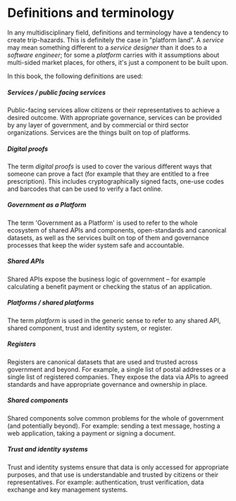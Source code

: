 # Definitions and terminology

In any multidisciplinary field, definitions and terminology have a tendency to create trip-hazards. This is definitely the case in "platform land". A _service_ may mean something different to a _service designer_ than it does to a _software engineer_; for some a _platform_ carries with it assumptions about multi-sided market places, for others, it's just a component to be built upon.

In this book, the following definitions are used:

##### Services / public facing services

Public-facing services allow citizens or their representatives to achieve a desired outcome. With appropriate governance, services can be provided by any layer of government, and by commercial or third sector organizations. Services are the things built on top of platforms.

##### Digital proofs

The term _digital proofs_ is used to cover the various different ways that someone can prove a fact (for example that they are entitled to a free prescription). This includes cryptographically signed facts, one-use codes and barcodes that can be used to verify a fact online.

##### Government as a Platform

The term 'Government as a Platform' is used to refer to the whole ecosystem of shared APIs and components, open-standards and canonical datasets, as well as the services built on top of them and governance processes that keep the wider system safe and accountable.

##### Shared APIs

Shared APIs expose the business logic of government – for example calculating a benefit payment or checking the status of an application.

##### Platforms / shared platforms

The term _platform_ is used in the generic sense to refer to any shared API, shared component, trust and identity system, or register.

##### Registers

Registers are canonical datasets that are used and trusted across government and beyond. For example, a single list of postal addresses or a single list of registered companies. They expose the data via APIs to agreed standards and have appropriate governance and ownership in place.

##### Shared components

Shared components solve common problems for the whole of government (and potentially beyond). For example: sending a text message, hosting a web application, taking a payment or signing a document.

##### Trust and identity systems

Trust and identity systems ensure that data is only accessed for appropriate purposes, and that use is understandable and trusted by citizens or their representatives. For example: authentication, trust verification, data exchange and key management systems.
